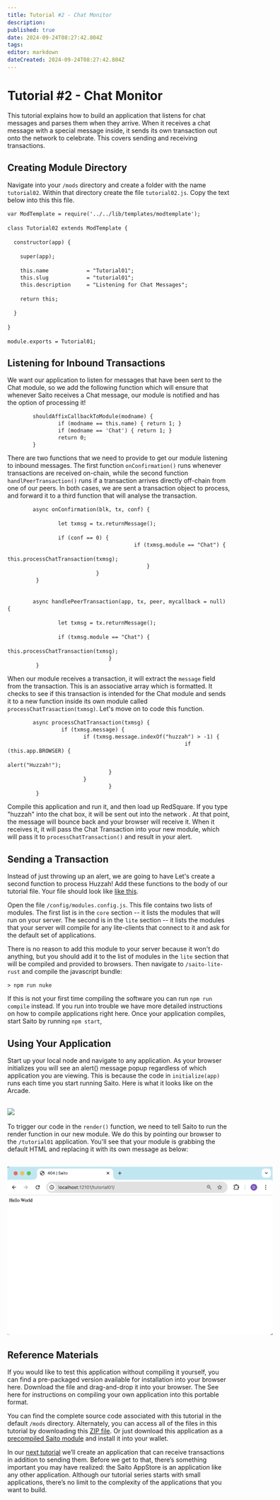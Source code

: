 ```yaml
---
title: Tutorial #2 - Chat Monitor
description: 
published: true
date: 2024-09-24T08:27:42.804Z
tags: 
editor: markdown
dateCreated: 2024-09-24T08:27:42.804Z
---
```


# Tutorial #2 - Chat Monitor

This tutorial explains how to build an application that listens for chat messages and parses them when they arrive. When it receives a chat message with a special message inside, it sends its own transaction out onto the network to celebrate. This covers sending and receiving transactions.

## Creating Module Directory

Navigate into your ```/mods``` directory and create a folder with the name ```tutorial02```. Within that directory create the file ```tutorial02.js```. Copy the text below into this this file.

```
var ModTemplate = require('../../lib/templates/modtemplate');

class Tutorial02 extends ModTemplate {

  constructor(app) {

    super(app);

    this.name            = "Tutorial01";
    this.slug            = "tutorial01";
    this.description     = "Listening for Chat Messages";

    return this;

  }

}

module.exports = Tutorial01;
```

## Listening for Inbound Transactions

We want our application to listen for messages that have been sent to the Chat module, so we add the following function which will ensure that whenever Saito receives a Chat message, our module is notified and has the option of processing it!

```
        shouldAffixCallbackToModule(modname) {
                if (modname == this.name) { return 1; }
                if (modname == 'Chat') { return 1; }
                return 0;
        }
```

There are two functions that we need to provide to get our module listening to inbound messages. The first function ```onConfirmation()``` runs whenever transactions are received on-chain, while the second function ```handlPeerTransaction()``` runs if a transaction arrives directly off-chain from one of our peers. In both cases, we are sent a transaction object to process, and forward it to a third function that will analyse the transaction.

```
        async onConfirmation(blk, tx, conf) {
  
                let txmsg = tx.returnMessage();
                        
                if (conf == 0) {
 								        if (txmsg.module == "Chat") {		
 																this.processChatTransaction(txmsg);
				  							}
  							}
         }
  

        async handlePeerTransaction(app, tx, peer, mycallback = null) {
        
                let txmsg = tx.returnMessage();
                        
       	        if (txmsg.module == "Chat") {		
 												this.processChatTransaction(txmsg);
								}
         }
 ```
 
When our module receives a transaction, it will extract the ```message``` field from the transaction. This is an associative array which is formatted. It checks to see if this transaction is intended for the Chat module and sends it to a new function inside its own module called ```processChatTrasaction(txmsg)```. Let's move on to code this function.

```
        async processChatTransaction(txmsg) {
                 if (txmsg.message) {
                        if (txmsg.message.indexOf("huzzah") > -1) {
												        if (this.app.BROWSER) {
																				alert("Huzzah!");                             
                                }
                        }
								}
         }
 ```

Compile this application and run it, and then load up RedSquare. If you type "huzzah" into the chat box, it will be sent out into the network . At that point, the message will bounce back and your browser will receive it. When it receives it, it will pass the Chat Transaction into your new module, which will pass it to ```processChatTransaction()``` and result in your alert.


## Sending a Transaction

Instead of just throwing up an alert, we are going to have Let's create a second function to process Huzzah! 
Add these functions to the body of our tutorial file. Your file should look like [like this](https://github.com/SaitoTech/saito-lite-rust/blob/master/mods/tutorial01/tutorial02.js).


Open the file ```/config/modules.config.js```. This file contains two lists of modules. The first list is in the ```core``` section -- it lists the modules that will run on your server. The second is in the ```lite``` section -- it lists the modules that your server will compile for any lite-clients that connect to it and ask for the default set of applications.

There is no reason to add this module to your server because it won't do anything, but you should add it to the list of modules in the ```lite``` section that will be compiled and provided to browsers. Then navigate to ```/saito-lite-rust``` and compile the javascript bundle:

```
> npm run nuke
```

If this is not your first time compiling the software you can run ```npm run compile``` instead. If you run into trouble we have more detailed instructions on how to compile applications right here. Once your application compiles, start Saito by running ```npm start```,


## Using Your Application

Start up your local node and navigate to any application. As your browser initializes you will see an alert() message popup regardless of which application you are viewing. This is because the code in ```initialize(app)``` runs each time you start running Saito. Here is what it looks like on the Arcade.

<br />
<img src="/tutorials/01/arcade.png" style="max-width:600px" />

To trigger our code in the ```render()``` function, we need to tell Saito to run the render function in our new module. We do this by pointing our browser to the ```/tutorial01``` application. You'll see that your module is grabbing the default HTML and replacing it with its own message as below:

<br />
<img src="/tutorials/01/render.png" style="max-width:600px" />



## Reference Materials

If you would like to test this application without compiling it yourself, you can find a pre-packaged version available for installation into your browser here. Download the file and drag-and-drop it into your browser. The See here for instructions on compiling your own application into this portable format.

You can find the complete source code associated with this tutorial in the default ```/mods``` directory.  Alternately, you can access all of the files in this tutorial by downloading this [ZIP file](/tutorial01_(2).zip). Or just download this application as a [precompiled Saito module](/) and install it into your wallet.



In our [next tutorial](/tech/tutorial-2-chat) we’ll create an application that can receive transactions in addition to sending them. Before we get to that, there’s something important you may have realized: the Saito AppStore is an application like any other application. Although our tutorial series starts with small applications, there’s no limit to the complexity of the applications that you want to build.

